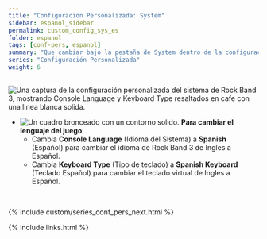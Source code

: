 ```yaml
---
title: "Configuración Personalizada: System"
sidebar: espanol_sidebar
permalink: custom_config_sys_es
folder: espanol
tags: [conf-pers, espanol]
summary: "Que cambiar bajo la pestaña de System dentro de la configuración personalizada de RPCS3"
series: "Configuración Personalizada"
weight: 6
---
```


![Una captura de la configuración personalizada del sistema de Rock Band 3, mostrando Console Language y Keyboard Type resaltados en cafe con una linea blanca solida.](https://rb3pc.milohax.org/images/cust/system.png "System")

* ![Un cuadro bronceado con un contorno solido.](https://rb3pc.milohax.org/images/cust/smalltan.png "Cuadro bronceado") **Para cambiar el lenguaje del juego**: 
	* Cambia **Console Language** (Idioma del Sistema) a **Spanish** (Español) para cambiar el idioma de Rock Band 3 de Ingles a Español.
	* Cambia **Keyboard Type** (Tipo de teclado) a **Spanish Keyboard** (Teclado Español) para cambiar el teclado virtual de Ingles a Español.

<br/>

{% include custom/series_conf_pers_next.html %}

{% include links.html %}